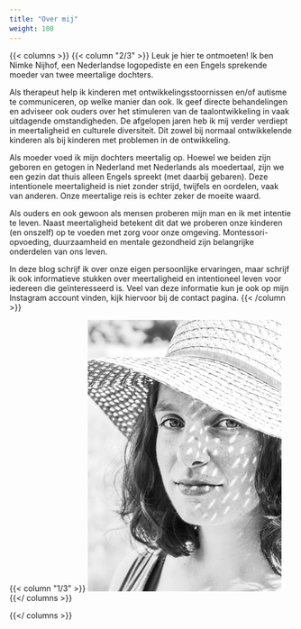 ```yaml
---
title: "Over mij"
weight: 100
---
```


{{< columns >}}
{{< column "2/3" >}}
Leuk je hier te ontmoeten! Ik ben Nimke Nijhof, een Nederlandse logopediste en een Engels sprekende moeder van twee meertalige dochters.

Als therapeut help ik kinderen met ontwikkelingsstoornissen en/of autisme te communiceren, op welke manier dan ook. Ik geef directe behandelingen en adviseer ook ouders over het stimuleren van de taalontwikkeling in vaak uitdagende omstandigheden. De afgelopen jaren heb ik mij verder verdiept in meertaligheid en culturele diversiteit. Dit zowel bij normaal ontwikkelende kinderen als bij kinderen met problemen in de ontwikkeling.

Als moeder voed ik mijn dochters meertalig op. Hoewel we beiden zijn geboren en getogen in Nederland met Nederlands als moedertaal, zijn we een gezin dat thuis alleen Engels spreekt (met daarbij gebaren). Deze intentionele meertaligheid is niet zonder strijd, twijfels en oordelen, vaak van anderen. Onze meertalige reis is echter zeker de moeite waard.

Als ouders en ook gewoon als mensen proberen mijn man en ik met intentie te leven. Naast meertaligheid betekent dit dat we proberen onze kinderen (en onszelf) op te voeden met zorg voor onze omgeving. Montessori-opvoeding, duurzaamheid en mentale gezondheid zijn belangrijke onderdelen van ons leven.

In deze blog schrijf ik over onze eigen persoonlijke ervaringen, maar schrijf ik ook informatieve stukken over meertaligheid en intentioneel leven voor iedereen die geïnteresseerd is. Veel van deze informatie kun je ook op mijn Instagram account vinden, kijk hiervoor bij de contact pagina.
{{< /column >}}

{{< column "1/3" >}}
!["Zwart wit foto van Nimke Nijhof"](/main_files/nimke_black_white.jpg)
{{</ columns >}}

{{</ columns >}}
